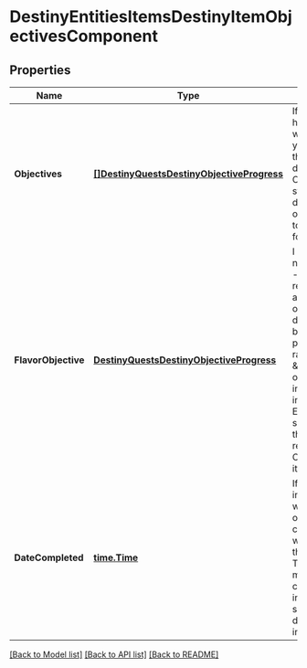 # DestinyEntitiesItemsDestinyItemObjectivesComponent

## Properties
Name | Type | Description | Notes
------------ | ------------- | ------------- | -------------
**Objectives** | [**[]DestinyQuestsDestinyObjectiveProgress**](Destiny.Quests.DestinyObjectiveProgress.md) | If the item has a hard association with objectives, your progress on them will be defined here.   Objectives are our standard way to describe a series of tasks that have to be completed for a reward. | [optional] 
**FlavorObjective** | [**DestinyQuestsDestinyObjectiveProgress**](Destiny.Quests.DestinyObjectiveProgress.md) | I may regret naming it this way - but this represents when an item has an objective that doesn&#39;t serve a beneficial purpose, but rather is used for \&quot;flavor\&quot; or additional information. For instance, when Emblems track specific stats, those stats are represented as Objectives on the item. | [optional] 
**DateCompleted** | [**time.Time**](time.Time.md) | If we have any information on when these objectives were completed, this will be the date of that completion. This won&#39;t be on many items, but could be interesting for some items that do store this information. | [optional] 

[[Back to Model list]](../README.md#documentation-for-models) [[Back to API list]](../README.md#documentation-for-api-endpoints) [[Back to README]](../README.md)


